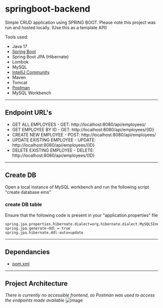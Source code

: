 # springboot-backend
Simple CRUD application using SPRING BOOT.
Please note this project was run and hosted locally. 
(Use this as a template API)

Tools used:
- Java 17
- [Spring Boot](https://start.spring.io/)
- Spring Boot JPA (Hibernate)
- Lombok
- MySQL
- [IntelliJ Community](https://www.jetbrains.com/idea/download/#section=windows)
- Maven
- Tomcat
- [Postman](https://www.postman.com/downloads/)
- MySQL Workbench
---
## Endpoint URL's
- GET ALL EMPLOYEES         - GET:    http://localhost:8080/api/employees/
- GET EMPLOYEE BY ID        - GET:    http://localhost:8080/api/employees/{ID}
- CREATE NEW EMPLOYEE       - POST:   http://localhost:8080/api/employees/
- UPDATE EXISTING EMPLOYEE  - UPDATE: http://localhost:8080/api/employees/{ID}
- DELETE EXISTING EMPLOYEE  - DELETE: http://localhost:8080/api/employees/{ID}
---
## Create DB
Open a local instance of MySQL workbench and run the following script
"create database ems"

### create DB table
Ensure that the following code is present in your "application.properties" file
```
spring.jpa.properties.hibernate.dialect=org.hibernate.dialect.MySQL5InnoDBDialect 
spring.jpa.generate-ddl = true 
spring.jpa.hibernate.ddl-auto=update 
```
---
## Dependancies
- [pom.xml](https://github.com/Keane97/springboot-backend/blob/main/pom.xml)


---
## Project Architecture
*There is currently no accessible frontend, so Postman was used to access the endpoints made available*
![image](https://user-images.githubusercontent.com/34273900/159957857-ff2a4c6c-1238-45f2-9dc0-7fe07cddd24c.png)
